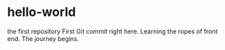 # hello-world
the first repository
First Git commit right here. Learning the ropes of front end.
The journey begins.
